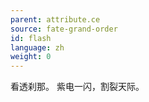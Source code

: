 ```yaml
---
parent: attribute.ce
source: fate-grand-order
id: flash
language: zh
weight: 0
---
```


看透刹那。
紫电一闪，割裂天际。
